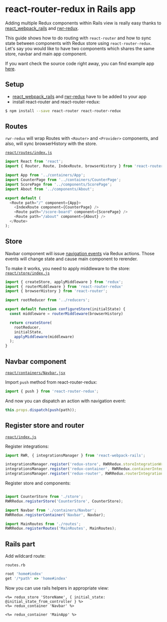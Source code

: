 # react-router-redux in Rails app

Adding multiple Redux components within Rails view is really easy thanks to [react_webpack_rails](https://github.com/netguru/react_webpack_rails) and [rwr-redux](https://github.com/netguru/rwr-redux).

This guide shows how to do routing with `react-router` and how to sync state between components with Redux store using `react-router-redux`.
Let's say you would like to have two components which shares the same store, navbar and main app component.

If you want check the source code right away, you can find example app [here](https://github.com/caspg/rails-react-examples/tree/master/redux-router).

## Setup

* [react_webpack_rails](https://github.com/netguru/react_webpack_rails) and [rwr-redux](https://github.com/netguru/rwr-redux) have to be added to your app
* install react-router and react-router-redux:
```bash
$ npm install --save react-router react-router-redux
```

## Routes

`rwr-redux` will wrap Routes with `<Router>` and `<Provider>` components, and also, will sync browserHistory with the store.

[`react/routes/index.js`](https://github.com/caspg/rails-react-examples/blob/master/redux-router/app/react/routes/index.js)
```js
import React from 'react';
import { Router, Route, IndexRoute, browserHistory } from 'react-router';

import App from '../containers/App';
import CounterPage from '../containers/CounterPage';
import ScorePage from '../components/ScorePage';
import About from '../components/About';

export default (
  <Route path="/" component={App}>
    <IndexRoute component={CounterPage} />
    <Route path="/score-board" component={ScorePage} />
    <Route path="/about" component={About} />
  </Route>
);

```

## Store

Navbar component will issue [navigation events](https://github.com/reactjs/react-router-redux#what-if-i-want-to-issue-navigation-events-via-redux-actions) via Redux actions. Those events will change state and cause main component to rerender.

To make it works, you need to apply middleware to the store:
[`react/store/index.js`](https://github.com/caspg/rails-react-examples/blob/master/redux-router/app/react/store/index.js)
```jsx
import { createStore, applyMiddleware } from 'redux';
import { routerMiddleware } from 'react-router-redux'
import { browserHistory } from 'react-router';

import rootReducer from '../reducers';

export default function configureStore(initialState) {
  const middleware = routerMiddleware(browserHistory)

  return createStore(
    rootReducer,
    initialState,
    applyMiddleware(middleware)
  );
}
```

## Navbar component

[`react/containers/Navbar.jsx`](https://github.com/caspg/rails-react-examples/blob/master/redux-router/app/react/containers/Navbar.jsx)

Import `push` method from react-router-redux:
```jsx
import { push } from 'react-router-redux';
```

And now you can dispatch an action with navigation event:
```jsx
this.props.dispatch(push(path));
```

## Register store and router

[`react/index.js`](https://github.com/caspg/rails-react-examples/blob/master/redux-router/app/react/index.js)

Register integrations:
```js
import RWR, { integrationsManager } from 'react-webpack-rails';

integrationsManager.register('redux-store', RWRRedux.storeIntegrationWrapper);
integrationsManager.register('redux-container', RWRRedux.containerIntegrationWrapper);
integrationsManager.register('redux-router', RWRRedux.routerIntegrationWrapper);
```

Register store and components:
```js

import CounterStore from './store';
RWRRedux.registerStore('CounterStore', CounterStore);

import Navbar from './containers/Navbar';
RWRRedux.registerContainer('Navbar', Navbar);

import MainRoutes from './routes';
RWRRedux.registerRoutes('MainRoutes', MainRoutes);
```


## Rails part

Add wildcard route:

`routes.rb`
```ruby
root 'home#index'
get '/*path' => 'home#index'
```

Now you can use rails helpers in appropriate view:
```erb
<%= redux_store 'StoreName', { initial_state: @initial_state_from_controller } %>
<%= redux_container 'Navbar' %>

<%= redux_container 'MainApp' %>
```
